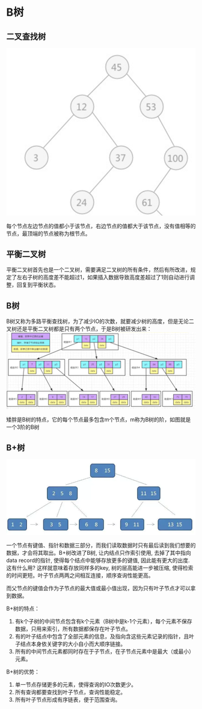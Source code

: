 # B树

## 二叉查找树

![](image/索引/1645516321850.png)

每个节点左边节点的值都小于该节点，右边节点的值都大于该节点，没有值相等的节点，最顶端的节点被称为根节点。

## 平衡二叉树

平衡二叉树首先也是一个二叉树，需要满足二叉树的所有条件，然后有所改进，规定了左右子树的高度差不能超过1，如果插入数据导致高度差超过了1则自动进行调整，回复到平衡状态。

## B树

B树又称为多路平衡查找树，为了减少IO的次数，就要减少树的高度，但是无论二叉树还是平衡二叉树都是只有两个节点，于是B树被研发出来：![img](image/索引/1645516533436.png)

矮胖是B树的特点，它的每个节点最多包含m个节点，m称为B树的阶，如图就是一个3阶的B树

## B+树

![](image/索引/1645530046324.png)

一个节点有键值、指针和数据三部分，而我们读取数据时只有最后读到我们想要的数据，才会将其取出。B+树改进了B树, 让内结点只作索引使用, 去掉了其中指向data record的指针, 使得每个结点中能够存放更多的键值, 因此能有更大的出度. 这有什么用? 这样就意味着存放同样多的key, 树的层高能进一步被压缩, 使得检索的时间更短。叶子节点两两之间相互连接，顺序查询性能更高。

而父节点的键值会作为子节点的最大值或最小值出现，因为只有叶子节点才可以拿到数据。

B+树的特点：

1. 有k个子树的中间节点包含有k个元素（B树中是k-1个元素），每个元素不保存数据，只用来索引，所有数据都保存在叶子节点。
2. 有的叶子结点中包含了全部元素的信息，及指向含这些元素记录的指针，且叶子结点本身依关键字的大小自小而大顺序链接。
3. 所有的中间节点元素都同时存在于子节点，在子节点元素中是最大（或最小）元素。

B+树的优势：

1. 单一节点存储更多的元素，使得查询的IO次数更少。
2. 所有查询都要查找到叶子节点，查询性能稳定。
3. 所有叶子节点形成有序链表，便于范围查询。
